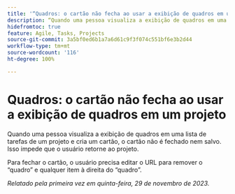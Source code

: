```yaml
---
title: '“Quadros: o cartão não fecha ao usar a exibição de quadros em um projeto”'
description: “Quando uma pessoa visualiza a exibição de quadros em uma lista de tarefas de um projeto e cria um cartão, o cartão não é fechado nem salvo. Isso impede que o usuário retorne ao projeto.”
hidefromtoc: true
feature: Agile, Tasks, Projects
source-git-commit: 3a5bf0ed6b1a7a6d61c9f3f074c551bf6e3b2d44
workflow-type: tm+mt
source-wordcount: '116'
ht-degree: 100%

---
```



# Quadros: o cartão não fecha ao usar a exibição de quadros em um projeto

<!--
>[!NOTE]
>
>This issue was fixed on January 12, 2024.-->

Quando uma pessoa visualiza a exibição de quadros em uma lista de tarefas de um projeto e cria um cartão, o cartão não é fechado nem salvo. Isso impede que o usuário retorne ao projeto.

Para fechar o cartão, o usuário precisa editar o URL para remover o “quadro” e qualquer item à direita do “quadro”.

_Relatado pela primeira vez em quinta-feira, 29 de novembro de 2023._

